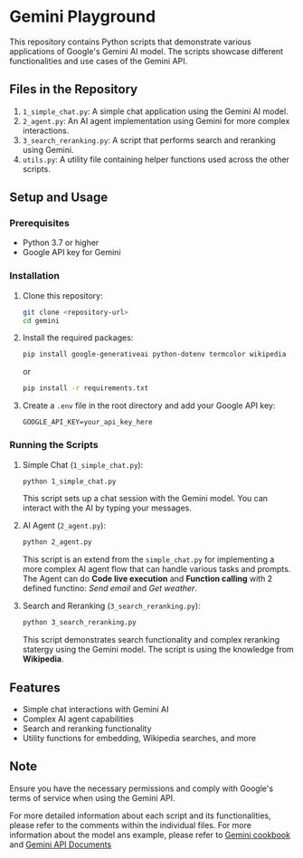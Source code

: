 # Gemini Playground

This repository contains Python scripts that demonstrate various applications of Google's Gemini AI model. The scripts showcase different functionalities and use cases of the Gemini API.

## Files in the Repository

1. `1_simple_chat.py`: A simple chat application using the Gemini AI model.
2. `2_agent.py`: An AI agent implementation using Gemini for more complex interactions.
3. `3_search_reranking.py`: A script that performs search and reranking using Gemini.
4. `utils.py`: A utility file containing helper functions used across the other scripts.

## Setup and Usage

### Prerequisites

- Python 3.7 or higher
- Google API key for Gemini

### Installation

1. Clone this repository:

   ```bash
   git clone <repository-url>
   cd gemini
   ```

2. Install the required packages:

   ```bash
   pip install google-generativeai python-dotenv termcolor wikipedia
   ```

   or

   ```bash
   pip install -r requirements.txt
   ```

3. Create a `.env` file in the root directory and add your Google API key:

   ```.evn
   GOOGLE_API_KEY=your_api_key_here
   ```

### Running the Scripts

1. Simple Chat (`1_simple_chat.py`):

   ```bash
   python 1_simple_chat.py
   ```

   This script sets up a chat session with the Gemini model. You can interact with the AI by typing your messages.

2. AI Agent (`2_agent.py`):

   ```bash
   python 2_agent.py
   ```

   This script is an extend from the `simple_chat.py` for implementing a more complex AI agent flow that can handle various tasks and prompts. The Agent can do **Code live execution** and **Function calling** with 2 defined functino: *Send email* and *Get weather*.

3. Search and Reranking (`3_search_reranking.py`):

   ```bash
   python 3_search_reranking.py
   ```

   This script demonstrates search functionality and complex reranking statergy using the Gemini model. The script is using the knowledge from **Wikipedia**.

## Features

- Simple chat interactions with Gemini AI
- Complex AI agent capabilities
- Search and reranking functionality
- Utility functions for embedding, Wikipedia searches, and more

## Note

Ensure you have the necessary permissions and comply with Google's terms of service when using the Gemini API.

For more detailed information about each script and its functionalities, please refer to the comments within the individual files.
For more information about the model ans example, please refer to [Gemini cookbook](https://github.com/google-gemini/cookbook/tree/main) and [Gemini API Documents](https://ai.google.dev/gemini-api/docs)
